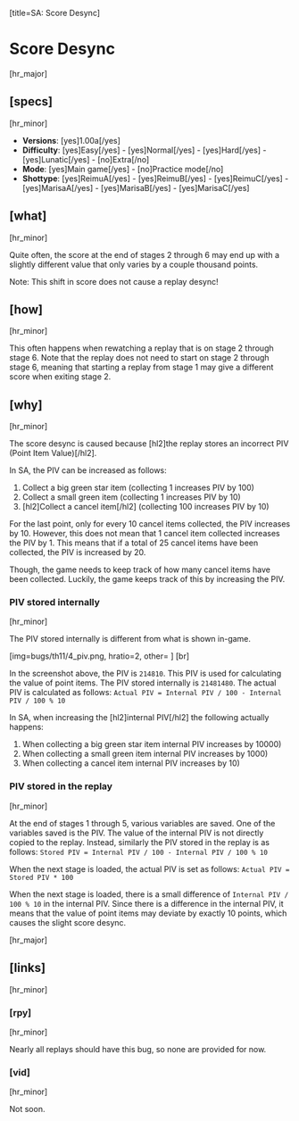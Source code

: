 [title=SA: Score Desync]
# Score Desync
[hr_major]

## [specs]
[hr_minor]  

* **Versions**: [yes]1.00a[/yes] 
* **Difficulty**: [yes]Easy[/yes] - [yes]Normal[/yes] - [yes]Hard[/yes] - [yes]Lunatic[/yes] - [no]Extra[/no]
* **Mode**: [yes]Main game[/yes] - [no]Practice mode[/no]
* **Shottype**: [yes]ReimuA[/yes] - [yes]ReimuB[/yes] - [yes]ReimuC[/yes] - [yes]MarisaA[/yes] - [yes]MarisaB[/yes] - [yes]MarisaC[/yes]

## [what]
[hr_minor]

Quite often, the score at the end of stages 2 through 6 may end up with a slightly different value that only varies by a couple thousand points. 

Note: This shift in score does not cause a replay desync!

## [how]
[hr_minor]

This often happens when rewatching a replay that is on stage 2 through stage 6. Note that the replay does not need to start on stage 2 through stage 6, meaning that starting a replay from stage 1 may give a different score when exiting stage 2.

## [why]
[hr_minor]

The score desync is caused because [hl2]the replay stores an incorrect PIV (Point Item Value)[/hl2].

In SA, the PIV can be increased as follows:
1. Collect a big green star item (collecting 1 increases PIV by 100)
2. Collect a small green item (collecting 1 increases PIV by 10)
3. [hl2]Collect a cancel item[/hl2] (collecting 100 increases PIV by 10)

For the last point, only for every 10 cancel items collected, the PIV increases by 10. However, this does not mean that 1 cancel item collected increases the PIV by 1. This means that if a total of 25 cancel items have been collected, the PIV is increased by 20.

Though, the game needs to keep track of how many cancel items have been collected. Luckily, the game keeps track of this by increasing the PIV.

### PIV stored internally
[hr_minor]

The PIV stored internally is different from what is shown in-game.

[img=bugs/th11/4_piv.png, hratio=2, other= ] [br]

In the screenshot above, the PIV is ``214810``. This PIV is used for calculating the value of point items. The PIV stored internally is ``21481480``. The actual PIV is calculated as follows: ``Actual PIV = Internal PIV / 100 - Internal PIV / 100 % 10``

In SA, when increasing the [hl2]internal PIV[/hl2] the following actually happens:
1. When collecting a big green star item internal PIV increases by 10000)
2. When collecting a small green item internal PIV increases by 1000)
3. When collecting a cancel item internal PIV increases by 10)

### PIV stored in the replay
[hr_minor]

At the end of stages 1 through 5, various variables are saved. One of the variables saved is the PIV. 
The value of the internal PIV is not directly copied to the replay. Instead, similarly the PIV stored in the replay is as follows: ``Stored PIV = Internal PIV / 100 - Internal PIV / 100 % 10``

When the next stage is loaded, the actual PIV is set as follows: ``Actual PIV = Stored PIV * 100``

When the next stage is loaded, there is a small difference of ``Internal PIV / 100 % 10`` in the internal PIV. Since there is a difference in the internal PIV, it means that the value of point items may deviate by exactly 10 points, which causes the slight score desync.

[hr_major]
## [links]
[hr_minor]
### [rpy]
[hr_minor]

Nearly all replays should have this bug, so none are provided for now.

### [vid]
[hr_minor]

Not soon.
